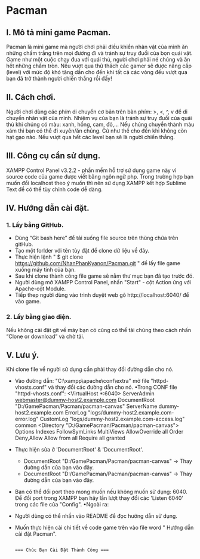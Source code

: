 
# Pacman
## I. Mô tả mini game Pacman.
Pacman là mini game mà người chơi phải điều khiển nhân vật của mình ăn những chấm trắng trên mọi đường đi và tránh sự truy đuổi của bọn quái vật. Game như một cuộc chạy đua với quái thú, người chơi phải né chúng và ăn hết những chấm tròn. Nếu vượt qua thử thách các gamer sẽ được nâng cấp (level) với mức độ khó tăng dần cho đến khi tất cả các vòng đều vượt qua bạn đã trở thành người chiến thắng rồi đấy!
## II. Cách chơi.
Người chơi dùng các phím di chuyển cơ bản trên bàn phím: >, <, ^, v để di chuyển nhân vật của mình. Nhiệm vụ của bạn là tránh sự truy đuổi của quái thú khi chúng có màu: xanh, hồng, cam, đỏ,... Nếu chúng chuyển thành màu xám thì bạn có thể đi xuyên/ăn chúng. Cứ như thế cho đến khi không còn hạt gạo nào. Nếu vượt qua hết các level bạn sẽ là người chiến thắng.
## III. Công cụ cần sử dụng.
XAMPP Control Panel v3.2.2 - phần mềm hỗ trợ sử dụng game này vì source code của game được viết bằng ngôn ngữ php. 
Trong trường hợp bạn muốn đổi localhost theo ý muốn thì nên sử dụng XAMPP kết hợp Sublime Text để có thể tùy chỉnh code dễ dàng.
## IV. Hướng dẫn cài đặt.
### 1. Lấy bằng GitHub.
- Dùng “Git bash here” để tải xuống file source trên thùng chứa trên gitHub. 
- Tạo một forlder với tên tùy đặt để clone dữ liệu về đây.
- Thực hiện lệnh " $ git clone https://github.com/NhanPhanKyanon/Pacman.git " để lấy file game xuống máy tính của bạn. 
- Sau khi clone thành công file game sẽ nằm thư mục bạn đã tạo trước đó.
- Người dùng mở XAMPP Control Panel, nhấn "Start" - cột Action ứng với Apache-cột Module.
- Tiếp thep người dùng vào trình duyệt web gõ  http://localhost:6040/  để vào game.
### 2. Lấy bằng giao diện.
 Nếu không cài đặt git về máy bạn có cũng có thể tải chúng theo cách nhấn “Clone or download” và chờ tải.
## V. Lưu ý.
Khi clone file về người sử dụng cần phải thay đổi đường dẫn cho nó.
- Vào đường dẫn: "C:\xampp\apache\conf\extra" mở file "httpd-vhosts.conf" và thay đổi các đường dẫn cho nó.
 •Trong CONF file "httpd-vhosts.conf":
       <VirtualHost *:6040>
            ServerAdmin webmaster@dummy-host2.example.com
            DocumentRoot "D:/GamePacman/Pacman/pacman-canvas"
            ServerName dummy-host2.example.com
            ErrorLog "logs/dummy-host2.example.com-error.log"
            CustomLog "logs/dummy-host2.example.com-access.log" common
            <Directory "D:/GamePacman/Pacman/pacman-canvas">
                Options Indexes FollowSymLinks MultiViews
                AllowOverride all
                Order Deny,Allow
                Allow from all
                Require all granted
            </Directory>
         </VirtualHost>
- Thực hiện sửa ở 'DocumentRoot' & 'DocumentRoot'.
  + DocumentRoot "D:/GamePacman/Pacman/pacman-canvas" -> Thay đường dẫn của bạn vào đây.
  + DocumentRoot "D:/GamePacman/Pacman/pacman-canvas" -> Thay đường dẫn của bạn vào đây. 
- Bạn có thể đổi port theo mong muốn nếu không muốn sử dụng: 6040. 
Để đổi port trong XAMPP bạn hãy lần lượt thay đổi các 'Listen 6040' trong các file của "Config".
•Ngoài ra:
- Người dùng có thể nhấn vào README để đọc hướng dẫn sử dụng.
- Muốn thực hiện cài chi tiết về code game trên vào file word " Hướng dẫn cài đặt Pacman". 


                                                                             === Chúc Bạn Cài Đặt Thành Công ===
